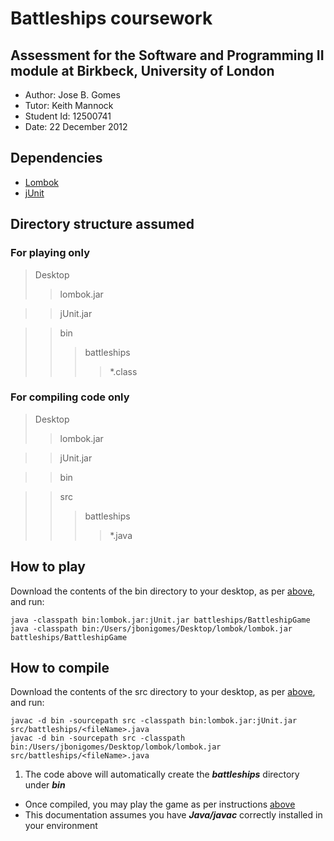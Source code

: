# Battleships coursework
## Assessment for the Software and Programming II module at Birkbeck, University of London

- Author: Jose B. Gomes
- Tutor: Keith Mannock
- Student Id: 12500741
- Date: 22 December 2012

## Dependencies

- [Lombok](http://projectlombok.org/)
- [jUnit](http://junit.org/)

## Directory structure assumed

### For playing only

> Desktop
>> lombok.jar

>> jUnit.jar

>> bin
>>> battleships
>>>> *.class


### For compiling code only

> Desktop
>> lombok.jar

>> jUnit.jar

>> bin

>> src
>>> battleships
>>>> *.java

## How to play

Download the contents of the bin directory to your desktop, as per [above](#for-playing-only), and run:

	java -classpath bin:lombok.jar:jUnit.jar battleships/BattleshipGame
	java -classpath bin:/Users/jbonigomes/Desktop/lombok/lombok.jar battleships/BattleshipGame

## How to compile

Download the contents of the src directory to your desktop, as per [above](#for-compiling-code-only), and run:

	javac -d bin -sourcepath src -classpath bin:lombok.jar:jUnit.jar src/battleships/<fileName>.java
	javac -d bin -sourcepath src -classpath bin:/Users/jbonigomes/Desktop/lombok/lombok.jar src/battleships/<fileName>.java

1.	The code above will automatically create the _**battleships**_ directory under _**bin**_
+	Once compiled, you may play the game as per instructions [above](#how-to-play)
+	This documentation assumes you have _**Java/javac**_ correctly installed in your environment
